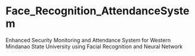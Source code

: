 # Face_Recognition_AttendanceSystem
Enhanced Security Monitoring and Attendance System for Western Mindanao State University using Facial Recognition and Neural Network 
